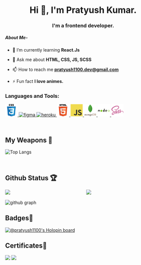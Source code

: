 <h1 align="center">Hi 👋, I'm Pratyush Kumar.</h1>
<h3 align="center">I'm a frontend developer.</h3>

##### About Me-

- 🌱 I’m currently learning **React.Js**

- 💬 Ask me about **HTML, CSS, JS, SCSS**

- 📫 How to reach me **pratyush1100.dev@gmail.com**

- ⚡ Fun fact **I love animes.**


<h3 align="left">Languages and Tools:</h3>
<p align="left"> <a href="https://www.w3schools.com/css/" target="_blank"> <img src="https://raw.githubusercontent.com/devicons/devicon/master/icons/css3/css3-original-wordmark.svg" alt="css3" width="40" height="40"/> </a> <a href="https://www.figma.com/" target="_blank"> <img src="https://www.vectorlogo.zone/logos/figma/figma-icon.svg" alt="figma" width="40" height="40"/> </a> <a href="https://heroku.com" target="_blank"> <img src="https://www.vectorlogo.zone/logos/heroku/heroku-icon.svg" alt="heroku" width="40" height="40"/> </a> <a href="https://www.w3.org/html/" target="_blank"> <img src="https://raw.githubusercontent.com/devicons/devicon/master/icons/html5/html5-original-wordmark.svg" alt="html5" width="40" height="40"/> </a> <a href="https://developer.mozilla.org/en-US/docs/Web/JavaScript" target="_blank"> <img src="https://raw.githubusercontent.com/devicons/devicon/master/icons/javascript/javascript-original.svg" alt="javascript" width="40" height="40"/> </a> <a href="https://www.mongodb.com/" target="_blank"> <img src="https://raw.githubusercontent.com/devicons/devicon/master/icons/mongodb/mongodb-original-wordmark.svg" alt="mongodb" width="40" height="40"/> </a> <a href="https://nodejs.org" target="_blank"> <img src="https://raw.githubusercontent.com/devicons/devicon/master/icons/nodejs/nodejs-original-wordmark.svg" alt="nodejs" width="40" height="40"/> </a> <a href="https://sass-lang.com" target="_blank"> <img src="https://raw.githubusercontent.com/devicons/devicon/master/icons/sass/sass-original.svg" alt="sass" width="40" height="40"/> </a> </p>
<br>

## My Weapons 🌟

![Top Langs](https://github-readme-stats.vercel.app/api/top-langs/?username=pratyush1100&theme=react)

<br>

## Github Status 🏆

<img  src="https://github-readme-stats.vercel.app/api?username=pratyush1100&count_private=true&show_icons=true&hide_border=true&theme=react" width="48%" align="right" >
<img  src="https://github-readme-streak-stats.herokuapp.com/?user=pratyush1100&theme=react" width="48%" >
<br>

![github graph](https://activity-graph.herokuapp.com/graph?username=pratyush1100&theme=react-dark)
<br>

## Badges🥇

[![@pratyush1100's Holopin board](https://holopin.io/api/user/board?user=pratyush1100)](https://holopin.io/@pratyush1100)

## Certificates🥇

<img  src="https://telegra.ph/file/8e08c2382753f2f470337.jpg" width="48%" > <img  src="https://telegra.ph/file/54d3355f7254e8045d7b6.png" width="48%" >
